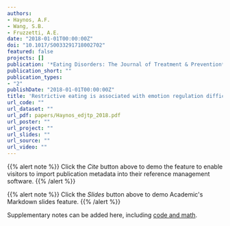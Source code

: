 ```yaml
---
authors:
- Haynos, A.F.
- Wang, S.B.
- Fruzzetti, A.E.
date: "2018-01-01T00:00:00Z"
doi: "10.1017/S0033291718002702"
featured: false
projects: []
publication: '*Eating Disorders: The Journal of Treatment & Prevention*'
publication_short: ""
publication_types:
- "2"
publishDate: "2018-01-01T00:00:00Z"
title: 'Restrictive eating is associated with emotion regulation difficulties in a non-clinical sample'
url_code: ""
url_dataset: ""
url_pdf: papers/Haynos_edjtp_2018.pdf
url_poster: ""
url_project: ""
url_slides: ""
url_source: ""
url_video: ""
---
```



{{% alert note %}}
Click the *Cite* button above to demo the feature to enable visitors to import publication metadata into their reference management software.
{{% /alert %}}

{{% alert note %}}
Click the *Slides* button above to demo Academic's Markdown slides feature.
{{% /alert %}}

Supplementary notes can be added here, including [code and math](https://sourcethemes.com/academic/docs/writing-markdown-latex/).
